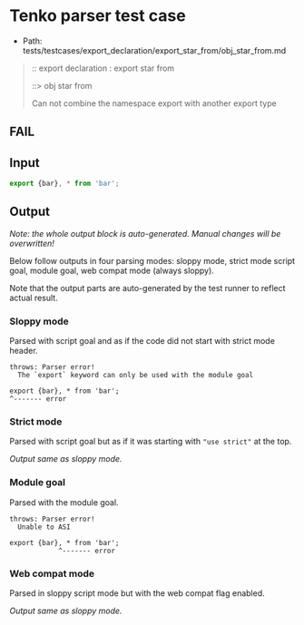 # Tenko parser test case

- Path: tests/testcases/export_declaration/export_star_from/obj_star_from.md

> :: export declaration : export star from
>
> ::> obj star from
>
> Can not combine the namespace export with another export type

## FAIL

## Input

`````js
export {bar}, * from 'bar';
`````

## Output

_Note: the whole output block is auto-generated. Manual changes will be overwritten!_

Below follow outputs in four parsing modes: sloppy mode, strict mode script goal, module goal, web compat mode (always sloppy).

Note that the output parts are auto-generated by the test runner to reflect actual result.

### Sloppy mode

Parsed with script goal and as if the code did not start with strict mode header.

`````
throws: Parser error!
  The `export` keyword can only be used with the module goal

export {bar}, * from 'bar';
^------- error
`````

### Strict mode

Parsed with script goal but as if it was starting with `"use strict"` at the top.

_Output same as sloppy mode._

### Module goal

Parsed with the module goal.

`````
throws: Parser error!
  Unable to ASI

export {bar}, * from 'bar';
            ^------- error
`````


### Web compat mode

Parsed in sloppy script mode but with the web compat flag enabled.

_Output same as sloppy mode._
